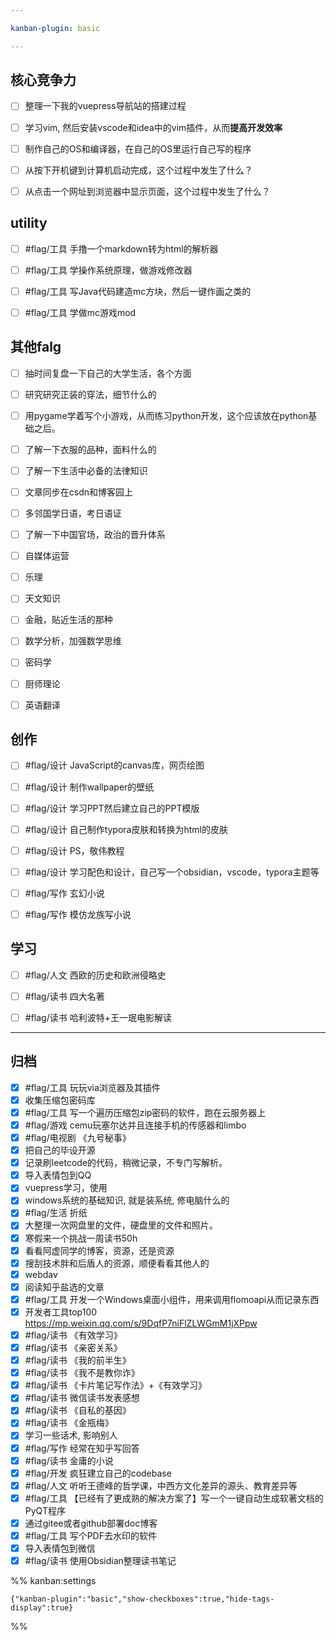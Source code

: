 ```yaml
---

kanban-plugin: basic

---
```


## 核心竞争力

- [ ] 整理一下我的vuepress导航站的搭建过程
- [ ] 学习vim, 然后安装vscode和idea中的vim插件，从而**提高开发效率**
- [ ] 制作自己的OS和编译器，在自己的OS里运行自己写的程序
- [ ] 从按下开机键到计算机启动完成，这个过程中发生了什么？
- [ ] 从点击一个网址到浏览器中显示页面，这个过程中发生了什么？


## utility

- [ ] #flag/工具 手撸一个markdown转为html的解析器
- [ ] #flag/工具 学操作系统原理，做游戏修改器
- [ ] #flag/工具 写Java代码建造mc方块，然后一键作画之类的
- [ ] #flag/工具 学做mc游戏mod


## 其他falg

- [ ] 抽时间复盘一下自己的大学生活，各个方面
- [ ] 研究研究正装的穿法，细节什么的
- [ ] 用pygame学着写个小游戏，从而练习python开发，这个应该放在python基础之后。
- [ ] 了解一下衣服的品种，面料什么的
- [ ] 了解一下生活中必备的法律知识
- [ ] 文章同步在csdn和博客园上
- [ ] 多邻国学日语，考日语证
- [ ] 了解一下中国官场，政治的晋升体系
- [ ] 自媒体运营
- [ ] 乐理
- [ ] 天文知识
- [ ] 金融，贴近生活的那种
- [ ] 数学分析，加强数学思维
- [ ] 密码学
- [ ] 厨师理论
- [ ] 英语翻译


## 创作

- [ ] #flag/设计 JavaScript的canvas库，网页绘图
- [ ] #flag/设计 制作wallpaper的壁纸
- [ ] #flag/设计 学习PPT然后建立自己的PPT模版
- [ ] #flag/设计 自己制作typora皮肤和转换为html的皮肤
- [ ] #flag/设计 PS，敬伟教程
- [ ] #flag/设计 学习配色和设计，自己写一个obsidian，vscode，typora主题等
- [ ] #flag/写作 玄幻小说
- [ ] #flag/写作 模仿龙族写小说


## 学习

- [ ] #flag/人文 西欧的历史和欧洲侵略史
- [ ] #flag/读书 四大名著
- [ ] #flag/读书 哈利波特+王一珉电影解读


***

## 归档

- [x] #flag/工具 玩玩via浏览器及其插件
- [x] 收集压缩包密码库
- [x] #flag/工具 写一个遍历压缩包zip密码的软件，跑在云服务器上
- [x] #flag/游戏 cemu玩塞尔达并且连接手机的传感器和limbo
- [x] #flag/电视剧 《九号秘事》
- [x] 把自己的毕设开源
- [x] 记录刷leetcode的代码，稍微记录，不专门写解析。
- [x] 导入表情包到QQ
- [x] vuepress学习，使用
- [x] windows系统的基础知识, 就是装系统, 修电脑什么的
- [x] #flag/生活 折纸
- [x] 大整理一次网盘里的文件，硬盘里的文件和照片。
- [x] 寒假来一个挑战一周读书50h
- [x] 看看阿虚同学的博客，资源，还是资源
- [x] 搜刮技术胖和后盾人的资源，顺便看看其他人的
- [x] webdav
- [x] 阅读知乎盐选的文章
- [x] #flag/工具 开发一个Windows桌面小组件，用来调用flomoapi从而记录东西
- [x] 开发者工具top100 https://mp.weixin.qq.com/s/9DqfP7niFlZLWGmM1jXPpw
- [x] #flag/读书 《有效学习》
- [x] #flag/读书 《亲密关系》
- [x] #flag/读书 《我的前半生》
- [x] #flag/读书 《我不是教你诈》
- [x] #flag/读书 《卡片笔记写作法》+《有效学习》
- [x] #flag/读书 微信读书发表感想
- [x] #flag/读书 《自私的基因》
- [x] #flag/读书 《金瓶梅》
- [x] 学习一些话术, 影响别人
- [x] #flag/写作 经常在知乎写回答
- [x] #flag/读书 金庸的小说
- [x] #flag/开发 疯狂建立自己的codebase
- [x] #flag/人文 听听王德峰的哲学课，中西方文化差异的源头、教育差异等
- [x] #flag/工具 【已经有了更成熟的解决方案了】写一个一键自动生成软著文档的PyQT程序
- [x] 通过gitee或者github部署doc博客
- [x] #flag/工具 写个PDF去水印的软件
- [x] 导入表情包到微信
- [x] #flag/读书 使用Obsidian整理读书笔记

%% kanban:settings
```
{"kanban-plugin":"basic","show-checkboxes":true,"hide-tags-display":true}
```
%%